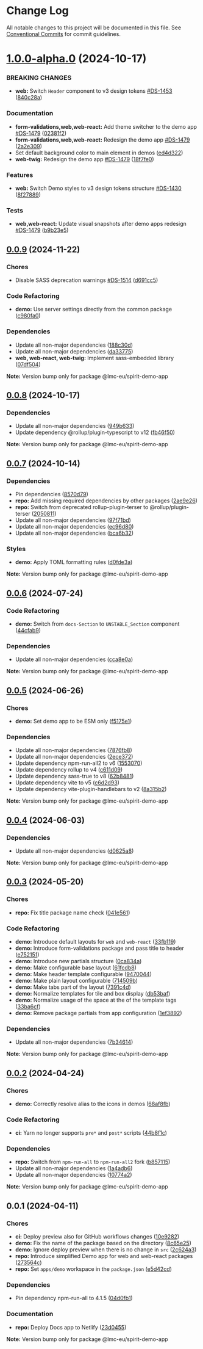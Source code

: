 # Change Log

All notable changes to this project will be documented in this file.
See [Conventional Commits](https://conventionalcommits.org) for commit guidelines.

<a name="1.0.0-alpha.0"></a>

# [1.0.0-alpha.0](https://github.com/lmc-eu/spirit-design-system/compare/@lmc-eu/spirit-demo-app@0.0.8...@lmc-eu/spirit-demo-app@1.0.0-alpha.0) (2024-10-17)

### BREAKING CHANGES

- **web:** Switch `Header` component to v3 design tokens [#DS-1453](https://github.com/lmc-eu/spirit-design-system/issues/DS-1453) ([840c28a](https://github.com/lmc-eu/spirit-design-system/commit/840c28a))

### Documentation

- **form-validations,web,web-react:** Add theme switcher to the demo app [#DS-1479](https://github.com/lmc-eu/spirit-design-system/issues/DS-1479) ([02381f2](https://github.com/lmc-eu/spirit-design-system/commit/02381f2))
- **form-validations,web,web-react:** Redesign the demo app [#DS-1479](https://github.com/lmc-eu/spirit-design-system/issues/DS-1479) ([2a2e309](https://github.com/lmc-eu/spirit-design-system/commit/2a2e309))
- Set default background color to main element in demos ([ed4d322](https://github.com/lmc-eu/spirit-design-system/commit/ed4d322))
- **web-twig:** Redesign the demo app [#DS-1479](https://github.com/lmc-eu/spirit-design-system/issues/DS-1479) ([18f7fe0](https://github.com/lmc-eu/spirit-design-system/commit/18f7fe0))

### Features

- **web:** Switch Demo styles to v3 design tokens structure [#DS-1430](https://github.com/lmc-eu/spirit-design-system/issues/DS-1430) ([8f27889](https://github.com/lmc-eu/spirit-design-system/commit/8f27889))

### Tests

- **web,web-react:** Update visual snapshots after demo apps redesign [#DS-1479](https://github.com/lmc-eu/spirit-design-system/issues/DS-1479) ([b9b23e5](https://github.com/lmc-eu/spirit-design-system/commit/b9b23e5))

<a name="0.0.9"></a>

## [0.0.9](https://github.com/lmc-eu/spirit-design-system/compare/@lmc-eu/spirit-demo-app@0.0.8...@lmc-eu/spirit-demo-app@0.0.9) (2024-11-22)

### Chores

- Disable SASS deprecation warnings [#DS-1514](https://github.com/lmc-eu/spirit-design-system/issues/DS-1514) ([d691cc5](https://github.com/lmc-eu/spirit-design-system/commit/d691cc5))

### Code Refactoring

- **demo:** Use server settings directly from the common package ([c980fa0](https://github.com/lmc-eu/spirit-design-system/commit/c980fa0))

### Dependencies

- Update all non-major dependencies ([188c30d](https://github.com/lmc-eu/spirit-design-system/commit/188c30d))
- Update all non-major dependencies ([da33775](https://github.com/lmc-eu/spirit-design-system/commit/da33775))
- **web, web-react, web-twig:** Implement sass-embedded library ([07df504](https://github.com/lmc-eu/spirit-design-system/commit/07df504))

**Note:** Version bump only for package @lmc-eu/spirit-demo-app

<a name="0.0.8"></a>

## [0.0.8](https://github.com/lmc-eu/spirit-design-system/compare/@lmc-eu/spirit-demo-app@0.0.7...@lmc-eu/spirit-demo-app@0.0.8) (2024-10-17)

### Dependencies

- Update all non-major dependencies ([949b633](https://github.com/lmc-eu/spirit-design-system/commit/949b633))
- Update dependency @rollup/plugin-typescript to v12 ([fb46f50](https://github.com/lmc-eu/spirit-design-system/commit/fb46f50))

**Note:** Version bump only for package @lmc-eu/spirit-demo-app

<a name="0.0.7"></a>

## [0.0.7](https://github.com/lmc-eu/spirit-design-system/compare/@lmc-eu/spirit-demo-app@0.0.6...@lmc-eu/spirit-demo-app@0.0.7) (2024-10-14)

### Dependencies

- Pin dependencies ([8570d79](https://github.com/lmc-eu/spirit-design-system/commit/8570d79))
- **repo:** Add missing required dependencies by other packages ([2ae9e26](https://github.com/lmc-eu/spirit-design-system/commit/2ae9e26))
- **repo:** Switch from deprecated rollup-plugin-terser to @rollup/plugin-terser ([2050811](https://github.com/lmc-eu/spirit-design-system/commit/2050811))
- Update all non-major dependencies ([97f71bd](https://github.com/lmc-eu/spirit-design-system/commit/97f71bd))
- Update all non-major dependencies ([ec96d80](https://github.com/lmc-eu/spirit-design-system/commit/ec96d80))
- Update all non-major dependencies ([bca6b32](https://github.com/lmc-eu/spirit-design-system/commit/bca6b32))

### Styles

- **demo:** Apply TOML formatting rules ([d0fde3a](https://github.com/lmc-eu/spirit-design-system/commit/d0fde3a))

**Note:** Version bump only for package @lmc-eu/spirit-demo-app

<a name="0.0.6"></a>

## [0.0.6](https://github.com/lmc-eu/spirit-design-system/compare/@lmc-eu/spirit-demo-app@0.0.5...@lmc-eu/spirit-demo-app@0.0.6) (2024-07-24)

### Code Refactoring

- **demo:** Switch from `docs-Section` to `UNSTABLE_Section` component ([44cfab9](https://github.com/lmc-eu/spirit-design-system/commit/44cfab9))

### Dependencies

- Update all non-major dependencies ([cca8e0a](https://github.com/lmc-eu/spirit-design-system/commit/cca8e0a))

**Note:** Version bump only for package @lmc-eu/spirit-demo-app

<a name="0.0.5"></a>

## [0.0.5](https://github.com/lmc-eu/spirit-design-system/compare/@lmc-eu/spirit-demo-app@0.0.4...@lmc-eu/spirit-demo-app@0.0.5) (2024-06-26)

### Chores

- **demo:** Set demo app to be ESM only ([f5175e1](https://github.com/lmc-eu/spirit-design-system/commit/f5175e1))

### Dependencies

- Update all non-major dependencies ([7876fb8](https://github.com/lmc-eu/spirit-design-system/commit/7876fb8))
- Update all non-major dependencies ([2ece372](https://github.com/lmc-eu/spirit-design-system/commit/2ece372))
- Update dependency npm-run-all2 to v6 ([1553070](https://github.com/lmc-eu/spirit-design-system/commit/1553070))
- Update dependency rollup to v4 ([c611d09](https://github.com/lmc-eu/spirit-design-system/commit/c611d09))
- Update dependency sass-true to v8 ([62b8481](https://github.com/lmc-eu/spirit-design-system/commit/62b8481))
- Update dependency vite to v5 ([c6d2d93](https://github.com/lmc-eu/spirit-design-system/commit/c6d2d93))
- Update dependency vite-plugin-handlebars to v2 ([8a315b2](https://github.com/lmc-eu/spirit-design-system/commit/8a315b2))

**Note:** Version bump only for package @lmc-eu/spirit-demo-app

<a name="0.0.4"></a>

## [0.0.4](https://github.com/lmc-eu/spirit-design-system/compare/@lmc-eu/spirit-demo-app@0.0.3...@lmc-eu/spirit-demo-app@0.0.4) (2024-06-03)

### Dependencies

- Update all non-major dependencies ([d0625a8](https://github.com/lmc-eu/spirit-design-system/commit/d0625a8))

**Note:** Version bump only for package @lmc-eu/spirit-demo-app

<a name="0.0.3"></a>

## [0.0.3](https://github.com/lmc-eu/spirit-design-system/compare/@lmc-eu/spirit-demo-app@0.0.2...@lmc-eu/spirit-demo-app@0.0.3) (2024-05-20)

### Chores

- **repo:** Fix title package name check ([041e561](https://github.com/lmc-eu/spirit-design-system/commit/041e561))

### Code Refactoring

- **demo:** Introduce default layouts for `web` and `web-react` ([33fb119](https://github.com/lmc-eu/spirit-design-system/commit/33fb119))
- **demo:** Introduce form-validations package and pass title to header ([e752151](https://github.com/lmc-eu/spirit-design-system/commit/e752151))
- **demo:** Introduce new partials structure ([0ca834a](https://github.com/lmc-eu/spirit-design-system/commit/0ca834a))
- **demo:** Make configurable base layout ([61fcdb8](https://github.com/lmc-eu/spirit-design-system/commit/61fcdb8))
- **demo:** Make header template configurable ([9470044](https://github.com/lmc-eu/spirit-design-system/commit/9470044))
- **demo:** Make plain layout configurable ([714509b](https://github.com/lmc-eu/spirit-design-system/commit/714509b))
- **demo:** Make tabs part of the layout ([7391c4d](https://github.com/lmc-eu/spirit-design-system/commit/7391c4d))
- **demo:** Normalize templates for tile and box display ([db53baf](https://github.com/lmc-eu/spirit-design-system/commit/db53baf))
- **demo:** Normalize usage of the space at the of the template tags ([33ba6cf](https://github.com/lmc-eu/spirit-design-system/commit/33ba6cf))
- **demo:** Remove package partials from app configuration ([1ef3892](https://github.com/lmc-eu/spirit-design-system/commit/1ef3892))

### Dependencies

- Update all non-major dependencies ([7b34614](https://github.com/lmc-eu/spirit-design-system/commit/7b34614))

**Note:** Version bump only for package @lmc-eu/spirit-demo-app

<a name="0.0.2"></a>

## [0.0.2](https://github.com/lmc-eu/spirit-design-system/compare/@lmc-eu/spirit-demo-app@0.0.1...@lmc-eu/spirit-demo-app@0.0.2) (2024-04-24)

### Chores

- **demo:** Correctly resolve alias to the icons in demos ([68af8fb](https://github.com/lmc-eu/spirit-design-system/commit/68af8fb))

### Code Refactoring

- **ci:** Yarn no longer supports `pre*` and `post*` scripts ([44b8f1c](https://github.com/lmc-eu/spirit-design-system/commit/44b8f1c))

### Dependencies

- **repo:** Switch from `npm-run-all` to `npm-run-all2` fork ([b857115](https://github.com/lmc-eu/spirit-design-system/commit/b857115))
- Update all non-major dependencies ([1a4adb6](https://github.com/lmc-eu/spirit-design-system/commit/1a4adb6))
- Update all non-major dependencies ([10774a2](https://github.com/lmc-eu/spirit-design-system/commit/10774a2))

**Note:** Version bump only for package @lmc-eu/spirit-demo-app

<a name="0.0.1"></a>

## 0.0.1 (2024-04-11)

### Chores

- **ci:** Deploy preview also for GitHub workflows changes ([10e9282](https://github.com/lmc-eu/spirit-design-system/commit/10e9282))
- **demo:** Fix the name of the package based on the directory ([8c65e25](https://github.com/lmc-eu/spirit-design-system/commit/8c65e25))
- **demo:** Ignore deploy preview when there is no change in `src` ([2c624a3](https://github.com/lmc-eu/spirit-design-system/commit/2c624a3))
- **repo:** Introduce simplified Demo app for web and web-react packages ([273564c](https://github.com/lmc-eu/spirit-design-system/commit/273564c))
- **repo:** Set `apps/demo` workspace in the `package.json` ([e5d42cd](https://github.com/lmc-eu/spirit-design-system/commit/e5d42cd))

### Dependencies

- Pin dependency npm-run-all to 4.1.5 ([04d0fb1](https://github.com/lmc-eu/spirit-design-system/commit/04d0fb1))

### Documentation

- **repo:** Deploy Docs app to Netlify ([23d0455](https://github.com/lmc-eu/spirit-design-system/commit/23d0455))

**Note:** Version bump only for package @lmc-eu/spirit-demo-app
